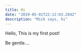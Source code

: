 ```yaml
---
title: Hi
date: "2019-05-01T22:12:03.284Z"
description: "Mick says, hi"
---
```


Hello, This is my first post!

Be gentle....